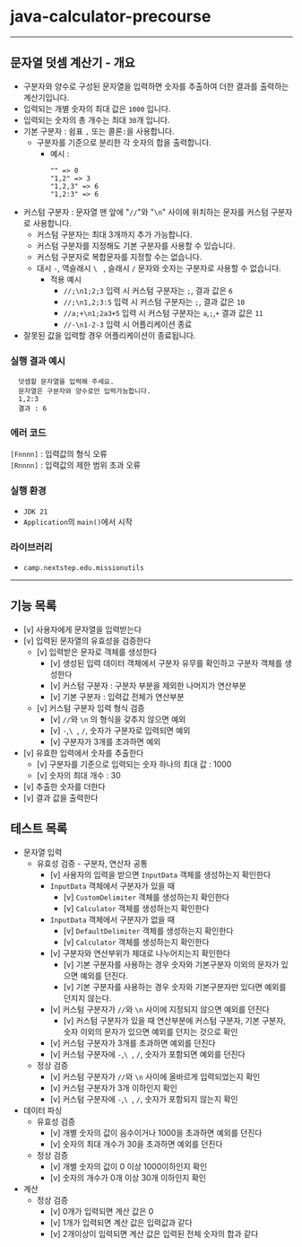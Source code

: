 # java-calculator-precourse

---

## 문자열 덧셈 계산기 - 개요
- 구분자와 양수로 구성된 문자열을 입력하면 숫자를 추출하여 더한 결과를 출력하는 계산기입니다.
- 입력되는 개별 숫자의 최대 값은 `1000` 입니다.
- 입력되는 숫자의 총 개수는 최대 `30`개 입니다.
- 기본 구분자 : 쉼표 `,` 또는 콜론`:`을 사용합니다.
  - 구분자를 기준으로 분리한 각 숫자의 합을 출력합니다.
    - 예시 :
        ```
        "" => 0
        "1,2" => 3
        "1,2,3" => 6
        "1,2:3" => 6
        ```
- 커스텀 구분자 : 문자열 맨 앞에 "`//`"와 "`\n`" 사이에 위치하는 문자를 커스텀 구분자로 사용합니다.
  - 커스텀 구분자는 최대 3개까지 추가 가능합니다.
  - 커스텀 구분자를 지정해도 기본 구분자를 사용할 수 있습니다.
  - 커스텀 구분자로 복합문자를 지정할 수는 없습니다.
  - 대시 `-`, 역슬래시 `\ ` , 슬래시 `/` 문자와 숫자는 구분자로 사용할 수 없습니다.
    - 적용 예시
      - `//;\n1;2;3` 입력 시 커스텀 구분자는 `;`, 결과 값은 `6`
      - `//;\n1,2;3:5` 입력 시 커스텀 구분자는 `;`, 결과 값은 `10`
      - `//a;+\n1;2a3+5` 입력 시 커스텀 구분자는 `a`,`;`,`+` 결과 값은 `11`
      - `//-\n1-2-3` 입력 시 어플리케이션 종료
- 잘못된 값을 입력할 경우 어플리케이션이 종료됩니다.

### 실행 결과 예시
```
  덧셈할 문자열을 입력해 주세요.
  문자열은 구분자와 양수로만 입력가능합니다.
  1,2:3
  결과 : 6
```

### 에러 코드
`[Fnnnn]` : 입력값의 형식 오류   
`[Rnnnn]` : 입력값의 제한 범위 초과 오류

### 실행 환경
- `JDK 21`
- `Application`의 `main()`에서 시작

### 라이브러리
  - `camp.nextstep.edu.missionutils`

---

## 기능 목록
- [v] 사용자에게 문자열을 입력받는다
- [v] 입력된 문자열의 유효성을 검증한다
  - [v] 입력받은 문자로 객체를 생성한다
    - [v] 생성된 입력 데이터 객체에서 구분자 유무를 확인하고 구분자 객체를 생성한다
    - [v] 커스텀 구분자 : 구분자 부분을 제외한 나머지가 연산부분
    - [v] 기본 구분자 : 입력값 전체가 연산부분
  - [v] 커스텀 구분자 입력 형식 검증
    - [v] `//`와 `\n` 의 형식을 갖추지 않으면 예외
    - [v] `-`,`\ `, `/`, 숫자가 구분자로 입력되면 예외
    - [v] 구분자가 3개를 초과하면 예외
- [v] 유효한 입력에서 숫자를 추출한다
  - [v] 구분자를 기준으로 입력되는 숫자 하나의 최대 값 : 1000
  - [v] 숫자의 최대 개수 : 30
- [v] 추출한 숫자를 더한다
- [v] 결과 값을 출력한다

## 테스트 목록
- 문자열 입력
  - 유효성 검증 - 구분자, 연산자 공통
    - [v] 사용자의 입력을 받으면 `InputData` 객체를 생성하는지 확인한다
    - `InputData` 객체에서 구분자가 있을 때
      - [v] `CustomDelimiter` 객체를 생성하는지 확인한다
      - [v] `Calculator` 객체를 생성하는지 확인한다
    - `InputData` 객체에서 구분자가 없을 때
      - [v] `DefaultDelimiter` 객체를 생성하는지 확인한다
      - [v] `Calculator` 객체를 생성하는지 확인한다
    - [v] 구분자와 연산부위가 제대로 나누어지는지 확인한다
      - [v] 기본 구분자를 사용하는 경우 숫자와 기본구분자 이외의 문자가 있으면 예외를 던진다.
      - [v] 기본 구분자를 사용하는 경우 숫자와 기본구분자만 있다면 예외를 던지지 않는다.
    - [v] 커스텀 구분자가 `//`와 `\n` 사이에 지정되지 않으면 예외를 던진다
      - [v] 커스텀 구분자가 있을 때 연산부분에 커스텀 구분자, 기본 구분자, 숫자 이외의 문자가 있으면 예외를 던지는 것으로 확인
    - [v] 커스텀 구분자가 3개를 초과하면 예외를 던진다
    - [v] 커스텀 구분자에 `-`,`\ `, `/`, 숫자가 포함되면 예외를 던진다
  - 정상 검증
    - [v] 커스텀 구분자가 `//`와 `\n` 사이에 올바르게 입력되었는지 확인
    - [v] 커스텀 구분자가 3개 이하인지 확인
    - [v] 커스텀 구분자에 `-`,`\ `, `/`, 숫자가 포함되지 않는지 확인
- 데이터 파싱
  - 유효성 검증
    - [v] 개별 숫자의 값이 음수이거나 1000을 초과하면 예외를 던진다
    - [v] 숫자의 최대 개수가 30을 초과하면 예외를 던진다
  - 정상 검증
    - [v] 개별 숫자의 값이 0 이상 1000이하인지 확인
    - [v] 숫자의 개수가 0개 이상 30개 이하인지 확인
- 계산
  - 정상 검증
    - [v] 0개가 입력되면 계산 값은 0
    - [v] 1개가 입력되면 계산 값은 입력값과 같다
    - [v] 2개이상이 입력되면 계산 값은 입력된 전체 숫자의 합과 같다
